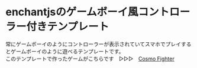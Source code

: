 # enchantjsのゲームボーイ風コントローラー付きテンプレート
常にゲームボーイのようにコントローラーが表示されていてスマホでプレイするとゲームボーイのように遊べるテンプレートです。  
このテンプレートで作ったゲームがこちらです　▷▷▷　[Cosmo Fighter](https://wgc-cosmo.com/game/cosmofighter/)  

